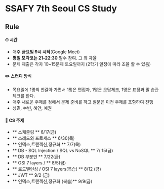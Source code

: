 # SSAFY 7th Seoul CS Study

## Rule

#### ⏱ 시간

- 매주 **금요일 9시 시작**(Google Meet)
- **평일 모각코는 21-22:30** 필수 참여. 그 외 자율
- 문제 제출은 각자 10~15문제 토요일까지
  (2학기 일정에 따라 조율 할 수 있음)

#### ✏️ 스터디 방식

- 목요일에 1명씩 번갈아 가면서 1명은 면접자, 1명은 오답체크, 1명은 표정과 말 습관 체크를 한다.
- 매주 새로운 주제를 정해서 문제 준비를 하고 질문은 이전 주제를 포함하여 진행
- 성민, 수빈, 혜안, 예원

#### 📌 CS 주제

- ** 스케줄링 ** 6/17(금)
- ** 스레드와 프로세스 ** 6/30(목)
- ** 인덱스,트랜젝션,정규화 ** 7/7(목)
- ** DB - SQL Injection / SQL vs NoSQL ** 7/ 15(금)
- ** DB 부분만 ** 7/22(금)
- ** OSI 7 layers / ** 8/5(금)
- ** 로드밸런싱 / OSI 7 layers(복습) ** 8/12 (금)
- ** JWT ** 9/2 (금) 
- ** 인덱스,트랜젝션,정규화 (복습)** 9/9(금)
